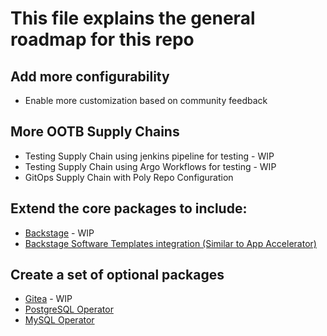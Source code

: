 # This file explains the general roadmap for this repo
## Add more configurability
* Enable more customization based on community feedback
  
## **More OOTB Supply Chains**
* Testing Supply Chain using jenkins pipeline for testing - WIP
* Testing Supply Chain using Argo Workflows for testing - WIP
* GitOps Supply Chain with Poly Repo Configuration
  
## **Extend the core packages to include:**
* [Backstage](https://backstage.io/) - WIP
* [Backstage Software Templates integration (Similar to App Accelerator)](https://backstage.io/docs/features/software-templates/software-templates-index)
  
## **Create a set of optional packages**
* [Gitea](https://gitea.io/en-us/) - WIP
* [PostgreSQL Operator](https://github.com/zalando/postgres-operator)
* [MySQL Operator](https://github.com/mysql/mysql-operator)
